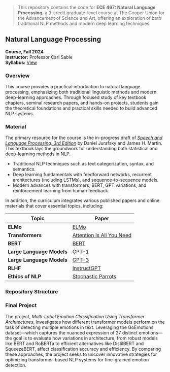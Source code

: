 

> This repository contains the code for **ECE 467: Natural Language Processing**, a 3-credit graduate-level course at The Cooper Union for the Advancement of Science and Art, offering an exploration of both traditional NLP methods and modern deep learning techniques.


## Natural Language Processing
**Course, Fall 2024**  
**Instructor:** Professor Carl Sable   
**Syllabus:** [View](http://faculty.cooper.edu/sable2/courses/fall2024/ece467)


### Overview

This course provides a practical introduction to natural language processing, emphasizing both traditional linguistic methods and modern deep-learning approaches. Through focused study of key textbook chapters, seminal research papers, and hands-on projects, students gain the theoretical foundations and practical skills needed to build advanced NLP systems.



### Material

The primary resource for the course is the in-progress draft of [*Speech and Language Processing, 3rd Edition*](https://web.stanford.edu/~jurafsky/slp3/) by Daniel Jurafsky and James H. Martin. This textbook lays the groundwork for understanding both statistical and deep-learning methods in NLP. 

- Traditional NLP techniques such as text categorization, syntax, and semantics.
- Deep learning fundamentals with feedforward networks, recurrent architectures (including LSTMs), and sequence-to-sequence models.
- Modern advances with transformers, BERT, GPT variations, and reinforcement learning from human feedback.

In addition, the curriculum integrates various published papers and online materials that cover essential topics, including:

<div align="center">

| **Topic**                   | **Paper** |
|-----------------------------|-----------|
| **ELMo**                    | [ELMo](https://arxiv.org/abs/1802.05365) |
| **Transformers**            | [Attention Is All You Need](https://arxiv.org/abs/1706.03762) |
| **BERT**                    | [BERT](https://arxiv.org/abs/1810.04805) |
| **Large Language Models**   | [GPT-1](https://cdn.openai.com/research-covers/language-unsupervised/language_understanding_paper.pdf) |
| **Large Language Models**   | [GPT-3](https://arxiv.org/abs/2005.14165) |
| **RLHF**                    | [InstructGPT](https://arxiv.org/abs/2203.02155) |
| **Ethics of NLP**           | [Stochastic Parrots](https://dl.acm.org/doi/10.1145/3442188.3445922) |
</div>

### Repository Structure


### Final Project

The project, *Multi-Label Emotion Classification Using Transformer Architectures*, investigates how different transformer models perform on the task of detecting multiple emotions in text. Leveraging the GoEmotions dataset—which captures the nuanced expression of 27 distinct emotions—the goal is to evaluate how variations in architecture, from robust models like BERT and RoBERTa to efficient alternatives like DistilBERT and SqueezeBERT, affect classification accuracy and efficiency. By comparing these approaches, the project seeks to uncover innovative strategies for optimizing transformer-based NLP systems for fine-grained emotion detection.